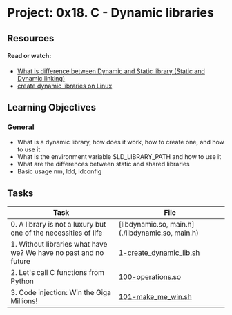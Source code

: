# Project: 0x18. C - Dynamic libraries

## Resources

#### Read or watch:

* [What is difference between Dynamic and Static library (Static and Dynamic linking)](https://intranet.alxswe.com/rltoken/XLLmLISlteUIxrLzNdm3_Q)
* [create dynamic libraries on Linux](https://intranet.alxswe.com/rltoken/JEqzgE_pPe48rvbspGL-2g)
## Learning Objectives

### General

* What is a dynamic library, how does it work, how to create one, and how to use it
* What is the environment variable $LD_LIBRARY_PATH and how to use it
* What are the differences between static and shared libraries
* Basic usage nm, ldd, ldconfig
## Tasks

| Task | File |
| ---- | ---- |
| 0. A library is not a luxury but one of the necessities of life | [libdynamic.so, main.h](./libdynamic.so, main.h) |
| 1. Without libraries what have we? We have no past and no future | [1-create_dynamic_lib.sh](./1-create_dynamic_lib.sh) |
| 2. Let's call C functions from Python | [100-operations.so](./100-operations.so) |
| 3. Code injection: Win the Giga Millions! | [101-make_me_win.sh](./101-make_me_win.sh) |
